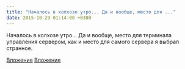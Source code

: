 ```yaml
---
title: "Началось в колхозе утро... Да и вообще, место для ..."
date: 2015-10-29 01:14:00 +0300
---
```


Началось в колхозе утро... Да и вообще, место для терминала управления сервером, как и место для самого сервера я выбрал странное.


[Вложение](https://vk.com/photo41076938_386593749)
[Вложение](https://vk.com/photo41076938_386594097)
